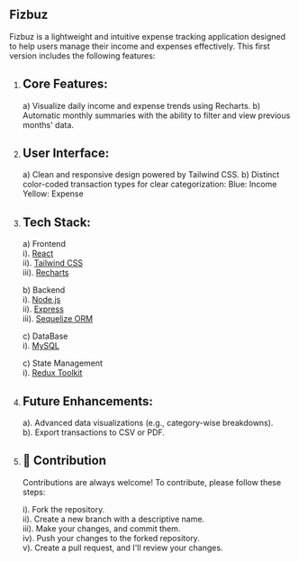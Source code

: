 ## Fizbuz

Fizbuz is a lightweight and intuitive expense tracking application designed to help users manage their income and expenses effectively. This first version includes the following features:

1. ## Core Features:<br>

   a) Visualize daily income and expense trends using Recharts.
   b) Automatic monthly summaries with the ability to filter and view previous months' data.

2. ## User Interface:<br>

   a) Clean and responsive design powered by Tailwind CSS.
   b) Distinct color-coded transaction types for clear categorization:
   Blue: Income
   Yellow: Expense

3. ## Tech Stack:<br>

   a) Frontend <br>
   i). [React](https://react.dev)<br>
   ii). [Tailwind CSS](https://tailwindcss.com)<br>
   iii). [Recharts](https://recharts.org/en-US)<br>

   b) Backend<br>
   i). [Node.js](https://nodejs.org/en)<br>
   ii). [Express](https://expressjs.com)<br>
   iii). [Sequelize ORM](https://sequelize.org)<br>

   c) DataBase<br>
   i). [MySQL](https://www.mysql.com)<br>

   c) State Management<br>
   i). [Redux Toolkit](https://redux-toolkit.js.org/)

4. ## Future Enhancements:<br>

   a). Advanced data visualizations (e.g., category-wise breakdowns). <br>
   b). Export transactions to CSV or PDF.

5. ## 🙌 Contribution

   Contributions are always welcome! To contribute, please follow these steps:

   i). Fork the repository.<br>
   ii). Create a new branch with a descriptive name.<br>
   iii). Make your changes, and commit them.<br>
   iv). Push your changes to the forked repository.<br>
   v). Create a pull request, and I'll review your changes.<br>